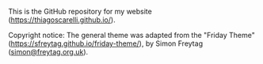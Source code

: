 This is the GitHub repository for my website (https://thiagoscarelli.github.io/).

Copyright notice: The general theme was adapted from the "Friday Theme" (https://sfreytag.github.io/friday-theme/), by Simon Freytag (simon@freytag.org.uk).
